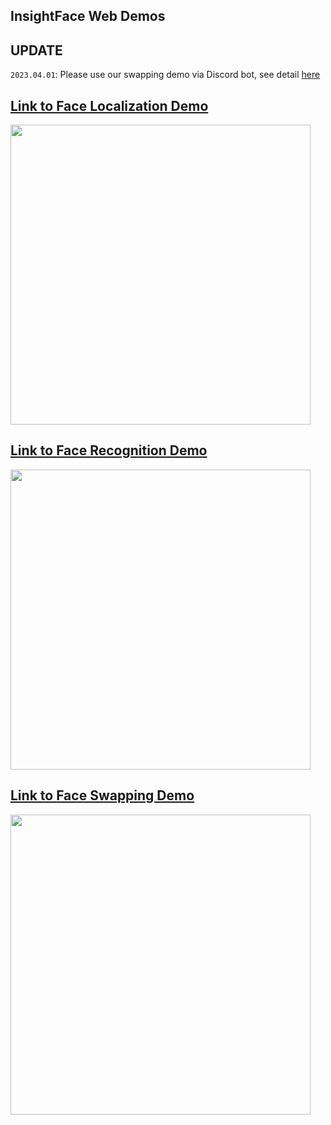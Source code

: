 InsightFace Web Demos
---

## UPDATE

``2023.04.01``:  Please use our swapping demo via Discord bot, see detail [here](swapping_discord/)



## [Link to Face Localization Demo](http://demo.insightface.ai:7007/)

  [<img src="https://insightface.ai/assets/img/custom/thumb_scrfd.png" width="480"/>](http://demo.insightface.ai:7007/)





## [Link to Face Recognition Demo](http://demo.insightface.ai:7008/)

  [<img src="https://insightface.ai/assets/img/custom/thumb_subcenter.png" width="480"/>](http://demo.insightface.ai:7007/)





## [Link to Face Swapping Demo](http://demo.insightface.ai:7009/)

  [<img src="https://insightface.ai/assets/img/custom/demo_swap.jpg" width="480"/>](http://demo.insightface.ai:7007/)
